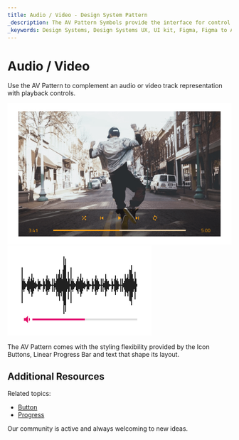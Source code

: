 ```yaml
---
title: Audio / Video - Design System Pattern
_description: The AV Pattern Symbols provide the interface for control over audio and video playback. 
_keywords: Design Systems, Design Systems UX, UI kit, Figma, Figma to Angular, Export code from Figma, Figma HTML, Figma to HTML, Figma UI kits, Ignite UI for Angular, Angular, Angular Design System, Design Kits for Angular
---
```


# Audio / Video

Use the AV Pattern to complement an audio or video track representation with playback controls.

<img class="responsive-img" src="../images/av_player_demo.png" srcset="../images/av_player_demo@2x.png 2x" />
<img class="responsive-img" src="../images/av_volume_demo.png" srcset="../images/av_volume_demo@2x.png 2x" />

The AV Pattern comes with the styling flexibility provided by the Icon Buttons, Linear Progress Bar and text that shape its layout.

## Additional Resources

Related topics:

- [Button](../components/button.md)
- [Progress](../components/progress.md)

Our community is active and always welcoming to new ideas.